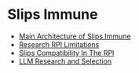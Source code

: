 # Slips Immune


- [Main Architecture of Slips Immune](https://stratospherelinuxips.readthedocs.io/en/develop/immune/Slips_immune_architecture.html)
- [Research RPI Limitations](https://stratospherelinuxips.readthedocs.io/en/develop/immune/research_rpi_limitations_and_define_acceptable_performance_benchmarks.html)
- [Slips Compatibility In The RPI](https://stratospherelinuxips.readthedocs.io/en/develop/immune/reimplement_slips_features_incompatible_with_the_rpi.html)
- [LLM Research and Selection](https://stratospherelinuxips.readthedocs.io/en/develop/immune/research_and_selection_of_llm_candidates.html)

